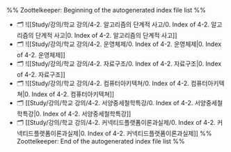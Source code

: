 %% Zoottelkeeper: Beginning of the autogenerated index file list  %%
- 🗂️ ![[Study/강의/학교 강의/4-2. 알고리즘의 단계적 사고/0. Index of 4-2. 알고리즘의 단계적 사고|0. Index of 4-2. 알고리즘의 단계적 사고]]
- 🗂️ ![[Study/강의/학교 강의/4-2. 운영체제/0. Index of 4-2. 운영체제|0. Index of 4-2. 운영체제]]
- 🗂️ ![[Study/강의/학교 강의/4-2. 자료구조/0. Index of 4-2. 자료구조|0. Index of 4-2. 자료구조]]
- 🗂️ ![[Study/강의/학교 강의/4-2. 컴퓨터아키텍쳐/0. Index of 4-2. 컴퓨터아키텍쳐|0. Index of 4-2. 컴퓨터아키텍쳐]]
- 🗂️ [[Study/강의/학교 강의/4-2. 서양중세철학특강/0. Index of 4-2. 서양중세철학특강|0. Index of 4-2. 서양중세철학특강]]
- 🗂️ [[Study/강의/학교 강의/4-2. 커넥티드플랫폼이론과실제/0. Index of 4-2. 커넥티드플랫폼이론과실제|0. Index of 4-2. 커넥티드플랫폼이론과실제]]
%% Zoottelkeeper: End of the autogenerated index file list  %%
